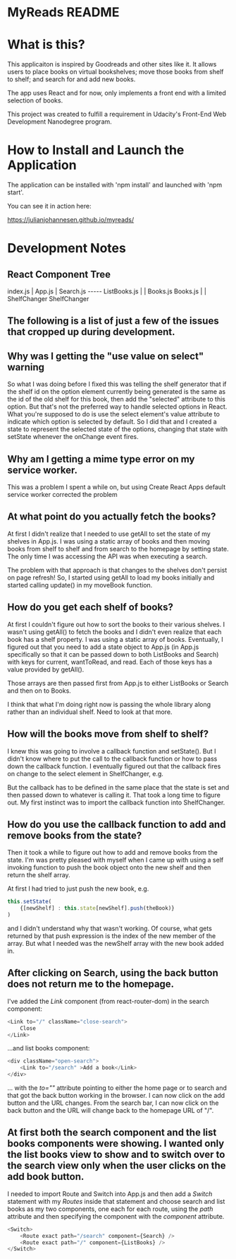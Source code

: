 # MyReads README

# What is this?

This applicaiton is inspired by Goodreads and other sites like it. It allows users to place books on virtual bookshelves; move those books from shelf to shelf; and search for and add new books. 

The app uses React and for now, only implements a front end with a limited selection of books.

This project was created to fulfill a requirement in Udacity's Front-End Web Development Nanodegree program.

# How to Install and Launch the Application

The application can be installed with 'npm install' and launched with 'npm start'.

You can see it in action here:

https://julianjohannesen.github.io/myreads/

# Development Notes

## React Component Tree

index.js
|
App.js
|
Search.js ----- ListBooks.js
|               |
Books.js        Books.js
|               |
ShelfChanger    ShelfChanger


## The following is a list of just a few of the issues that cropped up during development.

## Why was I getting the "use value on select" warning

So what I was doing before I fixed this was telling the shelf generator that if the shelf id on the option element currently being generated is the same as the id of the old shelf for this book, then add the "selected" attribute to this option. But that's not the preferred way to handle selected options in React. What you're supposed to do is use the select element's value attribute to indicate which option is selected by default. So I did that and I created a state to represent the selected state of the options, changing that state with setState whenever the onChange event fires. 

## Why am I getting a mime type error on my service worker. 

This was a problem I spent a while on, but using Create React Apps default service worker corrected the problem

## At what point do you actually fetch the books?

At first I didn't realize that I needed to use getAll to set the state of my shelves in App.js. I was using a static array of books and then moving books from shelf to shelf and from search to the homepage by setting state. The only time I was accessing the API was when executing a search. 

The problem with that approach is that changes to the shelves don't persist on page refresh! So, I started using getAll to load my books initially and started calling update() in my moveBook function.

## How do you get each shelf of books? 

At first I couldn't figure out how to sort the books to their various shelves. I wasn't using getAll() to fetch the books and I didn't even realize that each book has a shelf property. I was using a static array of books. Eventually, I figured out that you need to add a state object to App.js (in App.js specifically so that it can be passed down to both ListBooks and Search) with keys for current, wantToRead, and read. Each of those keys has a value provided by getAll(). 

Those arrays are then passed first from App.js to either ListBooks or Search and then on to Books. 

I think that what I'm doing right now is passing the whole library along rather than an individual shelf. Need to look at that more.

## How will the books move from shelf to shelf?

I knew this was going to involve a callback function and setState(). But I didn't know where to put the call to the callback function or how to pass down the callback function. I eventually figured out that the callback fires on change to the select element in ShelfChanger, e.g.

But the callback has to be defined in the same place that the state is set and then passed down to whatever is calling it. That took a long time to figure out. My first instinct was to import the callback function into ShelfChanger. 

## How do you use the callback function to add and remove books from the state?

Then it took a while to figure out how to add and remove books from the state. I'm was pretty pleased with myself when I came up with using a self invoking function to push the book object onto the new shelf and then return the shelf array.

At first I had tried to just push the new book, e.g.

```jsx
this.setState(
    {[newShelf] : this.state[newShelf].push(theBook)}
)
```
and I didn't understand why that wasn't working. Of course, what gets returned by that push expression is the index of the new member of the array. But what I needed was the newShelf array with the new book added in. 

## After clicking on Search, using the back button does not return me to the homepage.

I've added the *Link* component (from react-router-dom) in the search component:

```js
<Link to="/" className="close-search">
	Close
</Link>
```

...and list books component:

```js
<div className="open-search">
    <Link to="/search" >Add a book</Link>
</div>
```

... with the *to=""* attribute pointing to either the home page or to search and that got the back button working in the browser. I can now click on the add button and the URL changes. From the search bar, I can now click on the back button and the URL will change back to the homepage URL of "/". 

## At first both the search component and the list books components were showing. I wanted only the list books view to show and to switch over to the search view only when the user clicks on the add book button.

I needed to import Route and Switch into App.js and then add a *Switch* statement with my *Routes* inside that statement and choose search and list books as my two components, one each for each route, using the *path* attribute and then specifying the component with the *component* attribute.

```js
<Switch>
    <Route exact path="/search" component={Search} />
    <Route exact path="/" component={ListBooks} />
</Switch>
```



